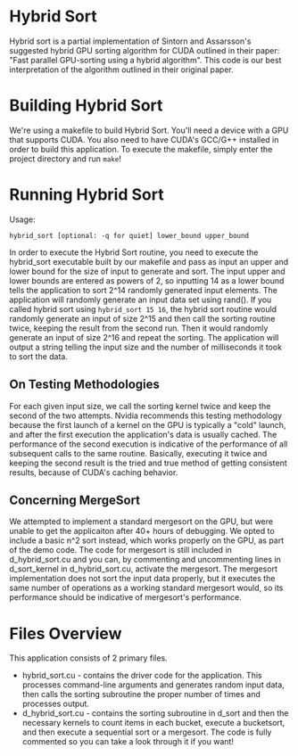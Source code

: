 # Hybrid Sort

Hybrid sort is a partial implementation of Sintorn and Assarsson's suggested hybrid GPU sorting algorithm for CUDA outlined in their paper: "Fast parallel GPU-sorting using a hybrid algorithm".  This code is our best interpretation of the algorithm outlined in their original paper.  

# Building Hybrid Sort

We're using a makefile to build Hybrid Sort.  You'll need a device with a GPU that supports CUDA.  You also need to have CUDA's GCC/G++ installed in order to build this application.  To execute the makefile, simply enter the project directory and run `make`!

# Running Hybrid Sort

Usage:

``hybrid_sort [optional: -q for quiet] lower_bound upper_bound``

In order to execute the Hybrid Sort routine, you need to execute the hybrid_sort executable built by our makefile and pass as input an upper and lower bound for the size of input to generate and sort.  The input upper and lower bounds are entered as powers of 2, so inputting 14 as a lower bound tells the application to sort 2^14 randomly generated input elements.  The application will randomly generate an input data set using rand().  If you called hybrid sort using `hybrid_sort 15 16`, the hybrid sort routine would randomly generate an input of size 2^15 and then call the sorting routine twice, keeping the result from the second run.  Then it would randomly generate an input of size 2^16 and repeat the sorting.  The application will output a string telling the input size and the number of milliseconds it took to sort the data.  

## On Testing Methodologies

For each given input size, we call the sorting kernel twice and keep the second of the two attempts.  Nvidia recommends this testing methodology because the first launch of a kernel on the GPU is typically a "cold" launch, and after the first execution the application's data is usually cached.  The performance of the second execution is indicative of the performance of all subsequent calls to the same routine.  Basically, executing it twice and keeping the second result is the tried and true method of getting consistent results, because of CUDA's caching behavior.  

## Concerning MergeSort

We attempted to implement a standard mergesort on the GPU, but were unable to get the applicaiton after 40+ hours of debugging.  We opted to include a basic n^2 sort instead, which works properly on the GPU, as part of the demo code.  The code for mergesort is still included in d_hybrid_sort.cu and you can, by commenting and uncommenting lines in d_sort_kernel in d_hybrid_sort.cu, activate the mergesort.  The mergesort implementation does not sort the input data properly, but it executes the same number of operations as a working standard mergesort would, so its performance should be indicative of mergesort's performance.  

# Files Overview

This application consists of 2 primary files.

* hybrid_sort.cu - contains the driver code for the application.  This processes command-line arguments and generates random input data, then calls the sorting subroutine the proper number of times and processes output.  
* d_hybrid_sort.cu - contains the sorting subroutine in d_sort and then the necessary kernels to count items in each bucket, execute a bucketsort, and then execute a sequential sort or a mergesort.  The code is fully commented so you can take a look through it if you want!  

